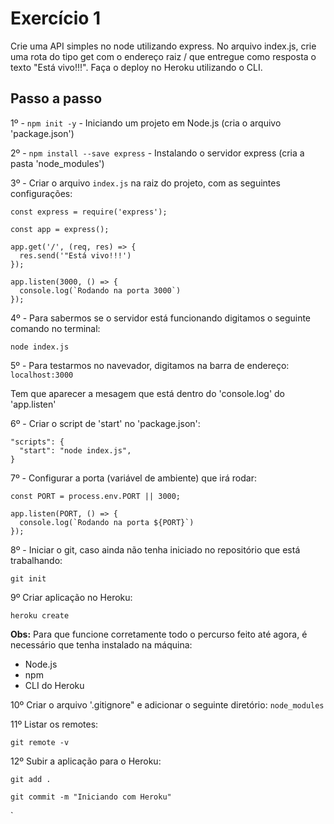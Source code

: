 # Exercício 1
Crie uma API simples no node utilizando express. No arquivo index.js, crie uma rota do tipo get com o endereço raiz / que entregue como resposta o texto "Está vivo!!!". Faça o deploy no Heroku utilizando o CLI.

## Passo a passo
1º - `npm init -y` - Iniciando um projeto em Node.js (cria o arquivo 'package.json')

2º - `npm install --save express` - Instalando o servidor express (cria a pasta 'node_modules')

3º - Criar o arquivo `index.js` na raiz do projeto, com as seguintes configurações:

```
const express = require('express');

const app = express();

app.get('/', (req, res) => {
  res.send('"Está vivo!!!')
});

app.listen(3000, () => { 
  console.log(`Rodando na porta 3000`)
});
```

4º - Para sabermos se o servidor está funcionando digitamos o seguinte comando no terminal:

`node index.js`

5º - Para testarmos no navevador, digitamos na barra de endereço:
`localhost:3000`

Tem que aparecer a mesagem que está dentro do 'console.log' do 'app.listen'

6º - Criar o script de 'start' no 'package.json':
```
"scripts": {
  "start": "node index.js",
}
```

7º - Configurar a porta (variável de ambiente) que irá rodar:
```
const PORT = process.env.PORT || 3000;

app.listen(PORT, () => { 
  console.log(`Rodando na porta ${PORT}`)
});
```
8º - Iniciar o git, caso ainda não tenha iniciado no repositório que está trabalhando:

`git init`

9º Criar aplicação no Heroku:

`heroku create`

**Obs:** Para que funcione corretamente todo o percurso feito até agora, é necessário que tenha instalado na máquina:
- Node.js
- npm
- CLI do Heroku

10º Criar o arquivo '.gitignore" e adicionar o seguinte diretório:
`node_modules`

11º Listar os remotes:

`git remote -v`

12º Subir a aplicação para o Heroku:

`git add .`

`git commit -m "Iniciando com Heroku"`

`

